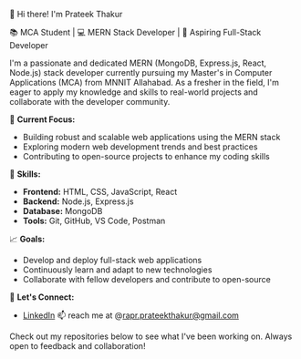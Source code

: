 👋 Hi there! I'm Prateek Thakur

📚 MCA Student | 💻 MERN Stack Developer |  🌱 Aspiring Full-Stack Developer

I'm a passionate and dedicated MERN (MongoDB, Express.js, React, Node.js) stack developer currently pursuing my Master's in Computer Applications (MCA) from MNNIT Allahabad. As a fresher in the field, I'm eager to apply my knowledge and skills to real-world projects and collaborate with the developer community.

🔭 **Current Focus:**
- Building robust and scalable web applications using the MERN stack
- Exploring modern web development trends and best practices
- Contributing to open-source projects to enhance my coding skills

🌟 **Skills:**
- **Frontend:** HTML, CSS, JavaScript, React
- **Backend:** Node.js, Express.js
- **Database:** MongoDB
- **Tools:** Git, GitHub, VS Code, Postman

📈 **Goals:**
- Develop and deploy full-stack web applications
- Continuously learn and adapt to new technologies
- Collaborate with fellow developers and contribute to open-source

💬 **Let's Connect:**
- [LinkedIn](https://www.linkedin.com/in/prateekthakur12/)
📫 reach me at @rapr.prateekthakur@gmail.com


Check out my repositories below to see what I've been working on. Always open to feedback and collaboration!
